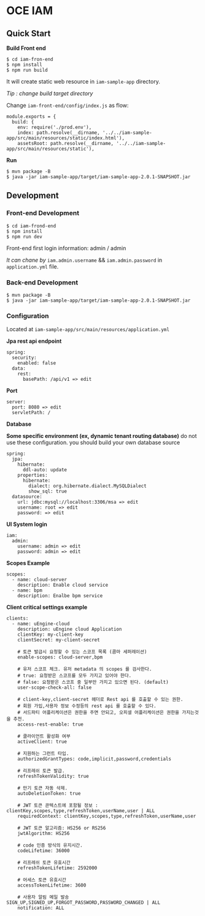 # OCE IAM

## Quick Start

**Build Front end**

```
$ cd iam-fron-end
$ npm install
$ npm run build
```

It will create static web resource in `iam-sample-app` directory.

*Tip : change build target directory*

Change `iam-front-end/config/index.js` as flow:

```
module.exports = {
  build: {
    env: require('./prod.env'),
    index: path.resolve(__dirname, '../../iam-sample-app/src/main/resources/static/index.html'),
    assetsRoot: path.resolve(__dirname, '../../iam-sample-app/src/main/resources/static'),
```

**Run**

```
$ mvn package -B
$ java -jar iam-sample-app/target/iam-sample-app-2.0.1-SNAPSHOT.jar
```

## Development
 

### Front-end Development

```
$ cd iam-frond-end
$ npm install
$ npm run dev
```

Front-end first login information: admin / admin

*It can chane by* `iam.admin.username` && `iam.admin.password` in `application.yml` file.

### Back-end Development

```
$ mvn package -B
$ java -jar iam-sample-app/target/iam-sample-app-2.0.1-SNAPSHOT.jar
```

### Configuration

Located at `iam-sample-app/src/main/resources/application.yml`

**Jpa rest api endpoint**

```
spring:
  security:
    enabled: false
  data:
    rest:
      basePath: /api/v1 => edit
```

**Port**

```
server:
  port: 8080 => edit
  servletPath: /
```

**Database**

**Some specific environment (ex, dynamic tenant routing database)** 
do not use these configuration. you should build your own database source

```
spring:
  jpa:
    hibernate:
      ddl-auto: update
    properties:
      hibernate:
        dialect: org.hibernate.dialect.MySQLDialect
        show_sql: true
  datasource:
    url: jdbc:mysql://localhost:3306/msa => edit
    username: root => edit
    password: => edit
```

**UI System login**

```
iam:
  admin:
    username: admin => edit
    password: admin => edit
```

**Scopes Example**

```
scopes:
  - name: cloud-server
    description: Enable cloud service
  - name: bpm
    description: Enalbe bpm service
```


**Client critical settings example**

```
clients:
  - name: uEngine-cloud
    description: uEngine cloud Application
    clientKey: my-client-key
    clientSecret: my-client-secret

    # 토큰 발급시 요청할 수 있는 스코프 목록 (콤마 세퍼레이션)
    enable-scopes: cloud-server,bpm

    # 유저 스코프 체크. 유저 metadata 의 scopes 를 검사한다.
    # true: 요청받은 스코프를 모두 가지고 있어야 한다.
    # false: 요청받은 스코프 중 일부만 가지고 있으면 된다. (default)
    user-scope-check-all: false

    # client-key,client-secret 헤더로 Rest api 를 호출할 수 있는 권한.
    # 회원 가입,사용자 정보 수정등의 rest api 를 호출할 수 있다.
    # 서드파티 어플리케이션은 권한을 주면 안되고, 오피셜 어플리케이션은 권한을 가지는것을 추천.
    access-rest-enable: true

    # 클라이언트 활성화 여부
    activeClient: true

    # 지원하는 그런트 타입.
    authorizedGrantTypes: code,implicit,password,credentials

    # 리프레쉬 토큰 발급.
    refreshTokenValidity: true

    # 만기 토큰 자동 삭제.
    autoDeletionToken: true

    # JWT 토큰 콘텍스트에 포함될 정보 : clientKey,scopes,type,refreshToken,userName,user | ALL
    requiredContext: clientKey,scopes,type,refreshToken,userName,user

    # JWT 토큰 알고리즘: HS256 or RS256
    jwtAlgorithm: HS256

    # code 인증 방식의 유지시간.
    codeLifetime: 36000

    # 리프레쉬 토큰 유효시간
    refreshTokenLifetime: 2592000

    # 어세스 토큰 유효시간
    accessTokenLifetime: 3600

    # 사용자 알림 메일 발송 SIGN_UP,SIGNED_UP,FORGOT_PASSWORD,PASSWORD_CHANGED | ALL
    notification: ALL
``` 







